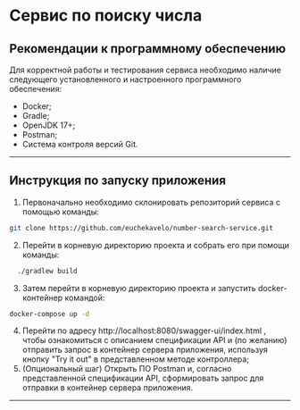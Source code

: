 # Сервис по поиску числа

## Рекомендации к программному обеспечению

Для корректной работы и тестирования сервиса необходимо наличие следующего установленного
и настроенного программного обеспечения:

* Docker;
* Gradle;
* OpenJDK 17+;
* Postman;
* Система контроля версий Git.

---


## Инструкция по запуску приложения

1. Первоначально необходимо склонировать репозиторий сервиса с помощью команды:
```bash
git clone https://github.com/euchekavelo/number-search-service.git
```
2. Перейти в корневую директорию проекта и собрать его при помощи команды:
```bash
  ./gradlew build
```   
3. Затем перейти в корневую директорию проекта и запустить docker-контейнер командой:
```bash
docker-compose up -d
```
4. Перейти по адресу http://localhost:8080/swagger-ui/index.html , чтобы ознакомиться с описанием спецификации API 
и (по желанию) отправить запрос в контейнер сервера приложения, используя кнопку "Try it out" в представленном методе контроллера;
5. (Опциональный шаг) Открыть ПО Postman и, согласно представленной спецификации API, сформировать запрос для отправки 
в контейнер сервера приложения.
---